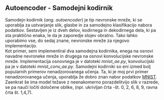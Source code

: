 ## Autoencoder - Samodejni kodirnik

Samodejn kodirnik (_ang. autoencoder_) je tip nevronske mreže, ki se uporablja za ustvarjanje slik, glasbe in za samodejno klasifikacijo nabora podatkov. Sestavljen je iz dveh delov, kodirnega in dekodirnega dela, ki pa sta praktično enaka, le da je zaporedje slojev obratno. Tako lahko uporabimo vse, do sedaj znane, nevronske mreže za njegovo implementacijo.  
Kot primer, sem implementiral dva samodejna kodirnika, enega na osnovi navadne nevroneke mreže in drugega na osnovi konvolucijske nevronske mreže. Implementacija osnovnega je v datoteki *mnist_ae.py*, konvolucijski pa je v datoteki *mnist_conv_ae.py*.
Samodejni kodirniki so eni izmed bolj popularnih primerov nenadzorovanega učenja. Ta, ki je moj prvi primer nenadzorovanega učenja, uporablja že dobro znan nabor podatkov [MNIST](http://yann.lecun.com/exdb/mnist/). Zaenkrat še ima model težave z neenakomerno porazdelitvijo slik v razrede, se pa nauči ločiti določene oblike, (npr. ukrivljan črta -št. 0, 2, 6, 8, 9, ravna črta št. 1,4,7).